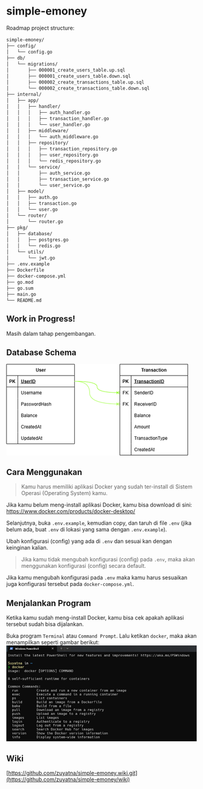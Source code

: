 # simple-emoney

Roadmap project structure:

```
simple-emoney/
├── config/
│   └── config.go
├── db/
│   └── migrations/
│       ├── 000001_create_users_table.up.sql
│       ├── 000001_create_users_table.down.sql
│       ├── 000002_create_transactions_table.up.sql
│       └── 000002_create_transactions_table.down.sql
├── internal/
│   ├── app/
│   │   ├── handler/
│   │   │   ├── auth_handler.go
│   │   │   ├── transaction_handler.go
│   │   │   └── user_handler.go
│   │   ├── middleware/
│   │   │   └── auth_middleware.go
│   │   ├── repository/
│   │   │   ├── transaction_repository.go
│   │   │   ├── user_repository.go
│   │   │   └── redis_repository.go
│   │   └── service/
│   │       ├── auth_service.go
│   │       ├── transaction_service.go
│   │       └── user_service.go
│   ├── model/
│   │   ├── auth.go
│   │   ├── transaction.go
│   │   └── user.go
│   └── router/
│       └── router.go
├── pkg/
│   ├── database/
│   │   ├── postgres.go
│   │   └── redis.go
│   └── utils/
│       └── jwt.go
├── .env.example
├── Dockerfile
├── docker-compose.yml
├── go.mod
├── go.sum
├── main.go
└── README.md
```

## Work in Progress!
Masih dalam tahap pengembangan.

## Database Schema
![Database schema](images/database-schema.png)

## Cara Menggunakan
> Kamu harus memiliki aplikasi Docker yang sudah ter-install di Sistem Operasi (Operating System) kamu.

Jika kamu belum meng-install aplikasi Docker, kamu bisa download di sini: https://www.docker.com/products/docker-desktop/

Selanjutnya, buka `.env.example`, kemudian copy, dan taruh di file `.env` (jika belum ada, buat `.env` di lokasi yang sama dengan `.env.example`).

Ubah konfigurasi (config) yang ada di `.env` dan sesuai kan dengan keinginan kalian.
> Jika kamu tidak mengubah konfigurasi (config) pada `.env`, maka akan menggunakan konfigurasi (config) secara default.

Jika kamu mengubah konfigurasi pada `.env` maka kamu harus sesuaikan juga konfigurasi tersebut pada `docker-compose.yml`.

## Menjalankan Program
Ketika kamu sudah meng-install Docker, kamu bisa cek apakah aplikasi tersebut sudah bisa dijalankan.

Buka program `Terminal` atau `Command Prompt`. Lalu ketikan `docker`, maka akan menampilkan seperti gambar berikut:
![CMD](images/cmd.png)

## Wiki
[https://github.com/zuyatna/simple-emoney.wiki.git](https://github.com/zuyatna/simple-emoney/wiki)
